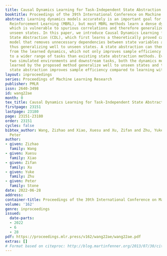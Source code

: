 ```yaml
---
title: Causal Dynamics Learning for Task-Independent State Abstraction
booktitle: Proceedings of the 39th International Conference on Machine Learning
abstract: Learning dynamics models accurately is an important goal for Model-Based
  Reinforcement Learning (MBRL), but most MBRL methods learn a dense dynamics model
  which is vulnerable to spurious correlations and therefore generalizes poorly to
  unseen states. In this paper, we introduce Causal Dynamics Learning for Task-Independent
  State Abstraction (CDL), which first learns a theoretically proved causal dynamics
  model that removes unnecessary dependencies between state variables and the action,
  thus generalizing well to unseen states. A state abstraction can then be derived
  from the learned dynamics, which not only improves sample efficiency but also applies
  to a wider range of tasks than existing state abstraction methods. Evaluated on
  two simulated environments and downstream tasks, both the dynamics model and policies
  learned by the proposed method generalize well to unseen states and the derived
  state abstraction improves sample efficiency compared to learning without it.
layout: inproceedings
series: Proceedings of Machine Learning Research
publisher: PMLR
issn: 2640-3498
id: wang22ae
month: 0
tex_title: Causal Dynamics Learning for Task-Independent State Abstraction
firstpage: 23151
lastpage: 23180
page: 23151-23180
order: 23151
cycles: false
bibtex_author: Wang, Zizhao and Xiao, Xuesu and Xu, Zifan and Zhu, Yuke and Stone,
  Peter
author:
- given: Zizhao
  family: Wang
- given: Xuesu
  family: Xiao
- given: Zifan
  family: Xu
- given: Yuke
  family: Zhu
- given: Peter
  family: Stone
date: 2022-06-28
address:
container-title: Proceedings of the 39th International Conference on Machine Learning
volume: '162'
genre: inproceedings
issued:
  date-parts:
  - 2022
  - 6
  - 28
pdf: https://proceedings.mlr.press/v162/wang22ae/wang22ae.pdf
extras: []
# Format based on citeproc: http://blog.martinfenner.org/2013/07/30/citeproc-yaml-for-bibliographies/
---
```

